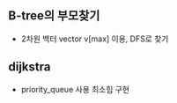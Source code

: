 ## B-tree의 부모찾기

* 2차원 백터 vector<int> v[max] 이용, DFS로 찾기

## dijkstra
  
* priority_queue 사용 최소힙 구현
